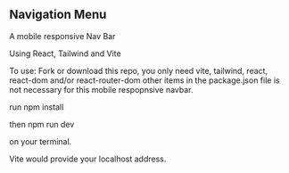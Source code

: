 ## Navigation Menu

A mobile responsive Nav Bar

Using React, Tailwind and Vite

To use: Fork or download this repo,
 you only need vite, tailwind, react, react-dom and/or react-router-dom
 other items in the package.json file is not necessary for this mobile respopnsive navbar.

 run npm install

 then npm run dev

 on your terminal. 

 Vite would provide your localhost address.